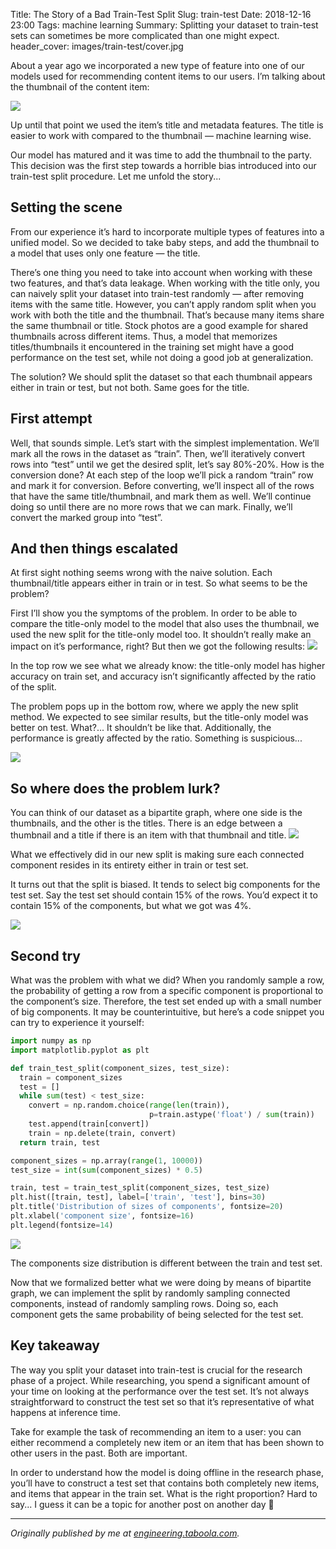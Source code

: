 Title: The Story of a Bad Train-Test Split
Slug: train-test
Date: 2018-12-16 23:00
Tags: machine learning
Summary: Splitting your dataset to train-test sets can sometimes be more complicated than one might expect.
header_cover: images/train-test/cover.jpg

About a year ago we incorporated a new type of feature into one of our models
used for recommending content items to our users. I’m talking about the
thumbnail of the content item:

![](images/train-test/new-feature.png)

Up until that point we used the item’s title and metadata features. The title is
easier to work with compared to the thumbnail — machine learning wise.

Our model has matured and it was time to add the thumbnail to the party. This
decision was the first step towards a horrible bias introduced into our
train-test split procedure. Let me unfold the story...


## Setting the scene
From our experience it’s hard to incorporate multiple types of features into a
unified model. So we decided to take baby steps, and add the thumbnail to a
model that uses only one feature — the title.

There’s one thing you need to take into account when working with these two
features, and that’s data leakage. When working with the title only, you can
naively split your dataset into train-test randomly — after removing items with
the same title. However, you can’t apply random split when you work with both
the title and the thumbnail. That’s because many items share the same thumbnail
or title. Stock photos are a good example for shared thumbnails across different
items. Thus, a model that memorizes titles/thumbnails it encountered in the
training set might have a good performance on the test set, while not doing a
good job at generalization.

The solution? We should split the dataset so that each thumbnail appears either
in train or test, but not both. Same goes for the title.


## First attempt
Well, that sounds simple. Let’s start with the simplest implementation. We’ll
mark all the rows in the dataset as “train”. Then, we’ll iteratively convert
rows into “test” until we get the desired split, let’s say 80%-20%. How is the
conversion done? At each step of the loop we’ll pick a random “train” row and
mark it for conversion. Before converting, we’ll inspect all of the rows that
have the same title/thumbnail, and mark them as well. We’ll continue doing so
until there are no more rows that we can mark. Finally, we’ll convert the marked
group into “test”.


## And then things escalated
At first sight nothing seems wrong with the naive solution. Each thumbnail/title
appears either in train or in test. So what seems to be the problem?

First I’ll show you the symptoms of the problem. In order to be able to compare
the title-only model to the model that also uses the thumbnail, we used the new
split for the title-only model too. It shouldn’t really make an impact on it’s
performance, right? But then we got the following results:
![](images/train-test/accuracy.png)

In the top row we see what we already know: the title-only model has higher
accuracy on train set, and accuracy isn’t significantly affected by the ratio of
the split.

The problem pops up in the bottom row, where we apply the new split method. We
expected to see similar results, but the title-only model was better on test.
What?... It shouldn’t be like that. Additionally, the performance is greatly
affected by the ratio. Something is suspicious...

![](images/train-test/suspicious.jpg)


## So where does the problem lurk?
You can think of our dataset as a bipartite graph, where one side is the
thumbnails, and the other is the titles. There is an edge between a thumbnail
and a title if there is an item with that thumbnail and title.
![](images/train-test/bipartile-graph.png)

What we effectively did in our new split is making sure each connected component
resides in its entirety either in train or test set.

It turns out that the split is biased. It tends to select big components for the
test set. Say the test set should contain 15% of the rows. You’d expect it to
contain 15% of the components, but what we got was 4%.

![](images/train-test/second-try.jpg)


## Second try
What was the problem with what we did? When you randomly sample a row, the
probability of getting a row from a specific component is proportional to the
component’s size. Therefore, the test set ended up with a small number of big
components. It may be counterintuitive, but here’s a code snippet you can try to
experience it yourself:
```python
import numpy as np
import matplotlib.pyplot as plt

def train_test_split(component_sizes, test_size):
  train = component_sizes
  test = []
  while sum(test) < test_size:
    convert = np.random.choice(range(len(train)),
                               p=train.astype('float') / sum(train))
    test.append(train[convert])
    train = np.delete(train, convert)
  return train, test

component_sizes = np.array(range(1, 10000))
test_size = int(sum(component_sizes) * 0.5)

train, test = train_test_split(component_sizes, test_size)
plt.hist([train, test], label=['train', 'test'], bins=30)
plt.title('Distribution of sizes of components', fontsize=20)
plt.xlabel('component size', fontsize=16)
plt.legend(fontsize=14)
```
![](images/train-test/sizes-distribution.png)

The components size distribution is different between the train and test set.

Now that we formalized better what we were doing by means of bipartite graph, we
can implement the split by randomly sampling connected components, instead of
randomly sampling rows. Doing so, each component gets the same probability of
being selected for the test set.


## Key takeaway
The way you split your dataset into train-test is crucial for the research phase
of a project. While researching, you spend a significant amount of your time on
looking at the performance over the test set. It’s not always straightforward to
construct the test set so that it’s representative of what happens at inference
time.

Take for example the task of recommending an item to a user: you can either
recommend a completely new item or an item that has been shown to other users in
the past. Both are important.

In order to understand how the model is doing offline in the research phase,
you’ll have to construct a test set that contains both completely new items, and
items that appear in the train set. What is the right proportion? Hard to say... I
guess it can be a topic for another post on another day 🙂

---

*Originally published by me at
[engineering.taboola.com](https://engineering.taboola.com/story-of-bad-train-test-split).*

